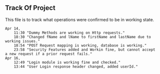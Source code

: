 ## Track Of Project
This file is to track what operations were confirmed to be in working state.

``` 
Apr 14,
    11:30 "Dummy Methods are working on Http requests."
    18:30 "Changed fName and lName to firstName and lastName due to working issues."
    18:54 "POST Request mapping is working, database is working."
    23:58 "Security Features added and Workin fine, but cannot accept a new request if a prior request fails."
Apr 16,
    12:49 "Login module is working fine and checked."
    13:44 "User Login response header changed, added userId."
    
```